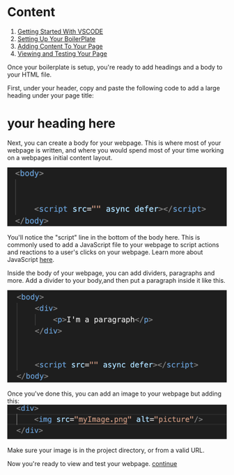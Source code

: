 # Content

1. [Getting Started With VSCODE](GettingStarted.md)
2. [Setting Up Your BoilerPlate](BoilerPlate.md)
3. [Adding Content To Your Page](Content.md)
4. [Viewing and Testing Your Page](Testing.md)

Once your boilerplate is setup, you're ready to add headings and a body to your HTML file. 

First, under your header, copy and paste the following code to add a large heading under your page title: <h1>your heading here</h1>


Next, you can create a body for your webpage.  This is where most of your webpage is written, and where you would spend most of your time working on a webpages initial content layout. 

![body](img3.png)

You'll notice the "script" line in the bottom of the body here.  This is commonly used to add a JavaScript file to your webpage to script actions and reactions to a user's clicks on your webpage.  Learn more about JavaScript [here](https://www.w3schools.com/js/js_intro.asp).

Inside the body of your webpage, you can add dividers, paragraphs and more.  Add a divider to your body,and then put a paragraph inside it like this.

![div and paragraph](img4.png)


Once you've done this, you can add an image to your webpage but adding this:
![image](img5.png)

Make sure your image is in the project directory, or from a valid URL.


Now you're ready to view and test your webpage. [continue](Testing.md)



